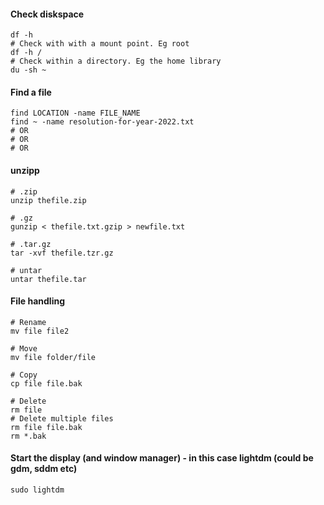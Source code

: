 #### Check diskspace
```
df -h
# Check with with a mount point. Eg root
df -h /
# Check within a directory. Eg the home library
du -sh ~
```
#### Find a file

```
find LOCATION -name FILE_NAME
find ~ -name resolution-for-year-2022.txt
# OR
# OR
# OR

```

#### unzipp
```
# .zip
unzip thefile.zip

# .gz
gunzip < thefile.txt.gzip > newfile.txt

# .tar.gz
tar -xvf thefile.tzr.gz

# untar
untar thefile.tar
```

#### File handling
```
# Rename
mv file file2

# Move
mv file folder/file

# Copy
cp file file.bak

# Delete
rm file
# Delete multiple files
rm file file.bak
rm *.bak

```

#### Start the display (and window manager) - in this case lightdm (could be gdm, sddm etc)
```
sudo lightdm
```





